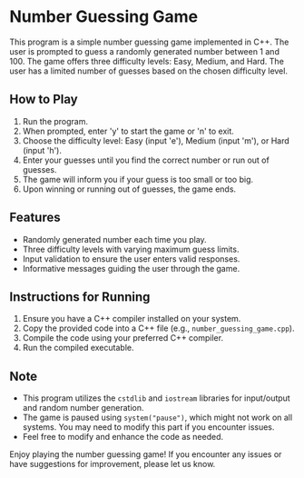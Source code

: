 # Number Guessing Game

This program is a simple number guessing game implemented in C++. The user is prompted to guess a randomly generated number between 1 and 100. The game offers three difficulty levels: Easy, Medium, and Hard. The user has a limited number of guesses based on the chosen difficulty level.

## How to Play

1. Run the program.
2. When prompted, enter 'y' to start the game or 'n' to exit.
3. Choose the difficulty level: Easy (input 'e'), Medium (input 'm'), or Hard (input 'h').
4. Enter your guesses until you find the correct number or run out of guesses.
5. The game will inform you if your guess is too small or too big.
6. Upon winning or running out of guesses, the game ends.

## Features

- Randomly generated number each time you play.
- Three difficulty levels with varying maximum guess limits.
- Input validation to ensure the user enters valid responses.
- Informative messages guiding the user through the game.

## Instructions for Running

1. Ensure you have a C++ compiler installed on your system.
2. Copy the provided code into a C++ file (e.g., `number_guessing_game.cpp`).
3. Compile the code using your preferred C++ compiler.
4. Run the compiled executable.

## Note

- This program utilizes the `cstdlib` and `iostream` libraries for input/output and random number generation.
- The game is paused using `system("pause")`, which might not work on all systems. You may need to modify this part if you encounter issues.
- Feel free to modify and enhance the code as needed.

Enjoy playing the number guessing game! If you encounter any issues or have suggestions for improvement, please let us know.
